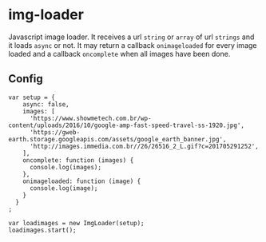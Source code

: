 # img-loader

Javascript image loader.
It receives a url `string` or `array` of url `strings` and it loads `async` or not. It may return a callback `onimageloaded` for every image loaded and a callback `oncomplete` when all images have been done.

## Config
```
var setup = {
    async: false,
    images: [
      'https://www.showmetech.com.br/wp-content/uploads/2016/10/google-amp-fast-speed-travel-ss-1920.jpg',
      'https://gweb-earth.storage.googleapis.com/assets/google_earth_banner.jpg',
      'http://images.immedia.com.br//26/26516_2_L.gif?c=201705291252',
    ],
    oncomplete: function (images) {
      console.log(images);
    },
    onimageloaded: function (image) {
      console.log(image);
    }
  }
;

var loadimages = new ImgLoader(setup);
loadimages.start();

```
